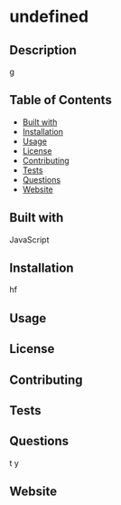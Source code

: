 # undefined

  ## Description
  g
  
  ## Table of Contents
  * [Built with](#languages)
  * [Installation](#installation)
  * [Usage](#usage)
  * [License](#license)
  * [Contributing](#contributing)
  * [Tests](#tests)
  * [Questions](#questions)
  * [Website](#repo)
  
  ## Built with
  JavaScript
  
  ## Installation 
  hf
 
  ## Usage 
  

  ## License 
  
  
  ## Contributing 
  
  
  ## Tests
  
  
  ## Questions
  t y

  ## Website
  

